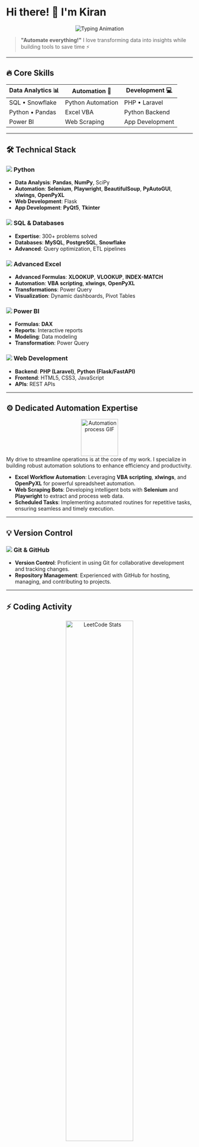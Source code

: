 # Hi there! 👋 I'm Kiran

<p align="center">
  <img src="https://readme-typing-svg.demolab.com?font=Fira+Code&weight=700&size=28&duration=4000&pause=1000&color=7E3AF2&center=true&vCenter=true&width=700&lines=Data+Analyst+%F0%9F%93%8A;Automation+Expert+%F0%9F%A4%96;Full-Stack+Developer+%F0%9F%92%BB;SQL+Specialist+%F0%9F%93%84" alt="Typing Animation" />
</p>

> **"Automate everything!"** I love transforming data into insights while building tools to save time ⚡

---

## 🔥 Core Skills

<div align="center">
  
| **Data Analytics** 📊 | **Automation** 🤖 | **Development** 💻 |
|-----------------------|-------------------|--------------------|
| SQL • Snowflake       | Python Automation | PHP • Laravel      |
| Python • Pandas       | Excel VBA         | Python Backend     |
| Power BI              | Web Scraping      | App Development    |

</div>

---

## 🛠️ Technical Stack

### <img src="https://img.icons8.com/color/24/000000/python.png"/> **Python**
-   **Data Analysis**: **Pandas**, **NumPy**, SciPy
-   **Automation**: **Selenium**, **Playwright**, **BeautifulSoup**, **PyAutoGUI**, **xlwings**, **OpenPyXL**
-   **Web Development**: Flask
-   **App Development**: **PyQt5**, **Tkinter**

### <img src="https://img.icons8.com/color/24/000000/sql.png"/> **SQL & Databases**
-   **Expertise**: 300+ problems solved
-   **Databases**: **MySQL**, **PostgreSQL**, **Snowflake**
-   **Advanced**: Query optimization, ETL pipelines

### <img src="https://img.icons8.com/color/24/000000/ms-excel.png"/> **Advanced Excel**
-   **Advanced Formulas**: **XLOOKUP**, **VLOOKUP**, **INDEX-MATCH**
-   **Automation**: **VBA scripting**, **xlwings**, **OpenPyXL**
-   **Transformations**: Power Query
-   **Visualization**: Dynamic dashboards, Pivot Tables

### <img src="https://img.icons8.com/color/24/000000/power-bi.png"/> **Power BI**
-   **Formulas**: **DAX**
-   **Reports**: Interactive reports
-   **Modeling**: Data modeling
-   **Transformation**: Power Query

### <img src="https://img.icons8.com/color/24/000000/php.png"/> **Web Development**
-   **Backend**: **PHP (Laravel)**, **Python (Flask/FastAPI)**
-   **Frontend**: HTML5, CSS3, JavaScript
-   **APIs**: REST APIs

---

## ⚙️ Dedicated Automation Expertise

<div align="center">
  <img src="https://media.giphy.com/media/l4pThR0j3kLqLp2wE/giphy.gif" width="100" alt="Automation process GIF" />
</div>
My drive to streamline operations is at the core of my work. I specialize in building robust automation solutions to enhance efficiency and productivity.

-   **Excel Workflow Automation**: Leveraging **VBA scripting**, **xlwings**, and **OpenPyXL** for powerful spreadsheet automation.
-   **Web Scraping Bots**: Developing intelligent bots with **Selenium** and **Playwright** to extract and process web data.
-   **Scheduled Tasks**: Implementing automated routines for repetitive tasks, ensuring seamless and timely execution.

---

## 💡 Version Control

### <img src="https://img.icons8.com/color/24/000000/git.png"/> **Git & GitHub**
-   **Version Control**: Proficient in using Git for collaborative development and tracking changes.
-   **Repository Management**: Experienced with GitHub for hosting, managing, and contributing to projects.

---

## ⚡ Coding Activity

<p align="center">
  <a href="https://leetcode.com/u/obitorin07/">
    <img src="https://leetcard.jacoblin.cool/obitorin07?theme=dark&font=Abel" alt="LeetCode Stats" width="60%"/>
  </a>
</p>

---

## 📈 GitHub Stats

<p align="center">
  <img src="https://github-readme-stats.vercel.app/api?username=yourusername&show_icons=true&theme=dark" width="45%"/>
  <img src="https://github-readme-streak-stats.herokuapp.com/?user=yourusername&theme=dark" width="45%"/>
</p>

---

## 🌐 Connect With Me

<p align="center">
  <a href="https://www.kirananalyst.com/">
    <img src="https://img.icons8.com/fluency/48/domain.png" width="40" alt="Portfolio Icon"/>
  </a>
  <a href="https://leetcode.com/u/obitorin07/">
    <img src="https://img.icons8.com/external-tal-revivo-color-tal-revivo/48/external-level-up-your-coding-skills-and-quickly-land-a-job-logo-color-tal-revivo.png" width="40" alt="LeetCode Icon"/>
  </a>
</p>
